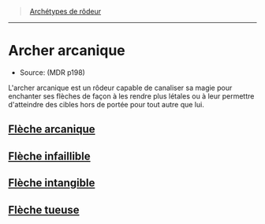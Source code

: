 ﻿---
!Items
Id: ranger_arcane_hd.md#archer-arcanique
RootId: ranger_arcane_hd.md
ParentLink: ranger_hd.md#archétypes-de-rôdeurs
Name: Archer arcanique
ParentName: Archétypes de rôdeur
NameLevel: 1
Source: (MDR p198)
---
>  [Archétypes de rôdeur](ranger_hd.md#archétypes-de-rôdeurs)

---


# Archer arcanique

- Source: (MDR p198)

L'archer arcanique est un rôdeur capable de canaliser sa magie pour enchanter ses flèches de façon à les rendre plus létales ou à leur permettre d'atteindre des cibles hors de portée pour tout autre que lui.



## [Flèche arcanique](hd_ranger_arcane_fleche_arcanique.md)



## [Flèche infaillible](hd_ranger_arcane_fleche_infaillible.md)



## [Flèche intangible](hd_ranger_arcane_fleche_intangible.md)



## [Flèche tueuse](hd_ranger_arcane_fleche_tueuse.md)

